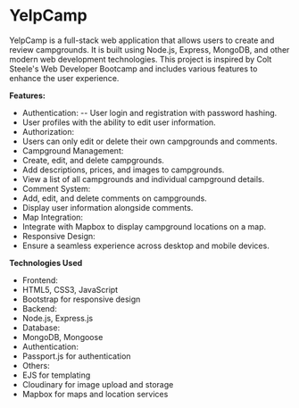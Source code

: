 # YelpCamp
YelpCamp is a full-stack web application that allows users to create and review campgrounds. It is built using Node.js, Express, MongoDB, and other modern web development technologies. This project is inspired by Colt Steele's Web Developer Bootcamp and includes various features to enhance the user experience.

**Features:**
- Authentication:
-- User login and registration with password hashing.
 - User profiles with the ability to edit user information.
- Authorization:
 - Users can only edit or delete their own campgrounds and comments.
- Campground Management:
 - Create, edit, and delete campgrounds.
 - Add descriptions, prices, and images to campgrounds.
 - View a list of all campgrounds and individual campground details.
- Comment System:
 - Add, edit, and delete comments on campgrounds.
 - Display user information alongside comments.
- Map Integration:
 - Integrate with Mapbox to display campground locations on a map.
- Responsive Design:
 - Ensure a seamless experience across desktop and mobile devices.

**Technologies Used**
- Frontend:
 - HTML5, CSS3, JavaScript
 - Bootstrap for responsive design
- Backend:
 - Node.js, Express.js
- Database:
 - MongoDB, Mongoose
- Authentication:
 - Passport.js for authentication
- Others:
 - EJS for templating
 - Cloudinary for image upload and storage
 - Mapbox for maps and location services
